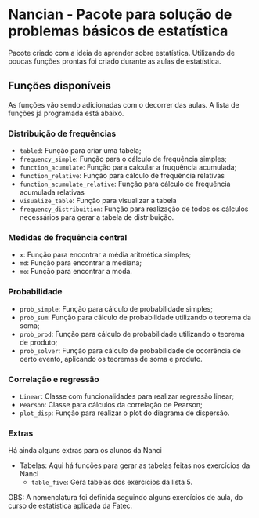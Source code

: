 # Nancian - Pacote para solução de problemas básicos de estatística

Pacote criado com a ideia de aprender sobre estatística. Utilizando de poucas funções prontas foi criado durante as aulas de estatística.

## Funções disponíveis

As funções vão sendo adicionadas com o decorrer das aulas. A lista de funções já programada está abaixo.

### Distribuição de frequências

- <code>tabled</code>: Função para criar uma tabela;
- <code>frequency_simple</code>: Função para o cálculo de frequência simples; 
- <code>function_acumulate</code>: Função para calcular a fruquência acumulada;
- <code>function_relative</code>: Função para cálculo de frequência relativas 
- <code>function_acumulate_relative</code>: Função para cálculo de frequência acumulada relativas
- <code>visualize_table</code>: Função para visualizar a tabela 
- <code>frequency_distribuition</code>: Função para realização de todos os cálculos necessários para gerar a tabela de distribuição. 

### Medidas de frequência central
- <code>x</code>: Função para encontrar a média aritmética simples; 
- <code>md</code>: Função para encontrar a mediana; 
- <code>mo</code>: Função para encontrar a moda. 

### Probabilidade

- <code>prob_simple</code>: Função para cálculo de probabilidade simples;
- <code>prob_sum</code>: Função para cálculo de probabilidade utilizando o teorema da soma;
- <code>prob_prod</code>: Função para cálculo de probabilidade utilizando o teorema de produto;
- <code>prob_solver</code>: Função para cálculo de probabilidade de ocorrência de certo evento, aplicando os teoremas de soma e produto.

### Correlação e regressão

- <code>Linear</code>: Classe com funcionalidades para realizar regressão linear;
- <code>Pearson</code>: Classe para cálculos da correlação de Pearson;
- <code>plot_disp</code>: Função para realizar o plot do diagrama de dispersão.

### Extras

Há ainda alguns extras para os alunos da Nanci

- Tabelas: Aqui há funções para gerar as tabelas feitas nos exercícios da Nanci
	- <code>table_five</code>: Gera tabelas dos exercícios da lista 5.

OBS: A nomenclatura foi definida seguindo alguns exercícios de aula, do curso de estatística aplicada da Fatec.
